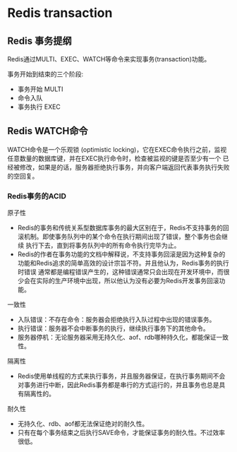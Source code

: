 # Redis transaction

## Redis 事务提纲

Redis通过MULTI、EXEC、WATCH等命令来实现事务\(transaction\)功能。

事务开始到结束的三个阶段:

* 事务开始 MULTI
* 命令入队 
* 事务执行 EXEC

## Redis WATCH命令

WATCH命令是一个乐观锁 \(optimistic locking\)，它在EXEC命令执行之前，监视任意数量的数据库键，并在EXEC执行命令时，检查被监视的键是否至少有一个 已经被修改，如果是的话，服务器拒绝执行事务，并向客户端返回代表事务执行失败的空回复。

### Redis事务的ACID

原子性

* Redis的事务和传统关系型数据库事务的最大区别在于，Redis不支持事务的回滚机制。即使事务队列中的某个命令在执行期间出现了错误，整个事务也会继续 执行下去，直到将事务队列中的所有命令执行完毕为止。
* Redis的作者在事务功能的文档中解释说，不支持事务回滚是因为这种复杂的功能和Redis追求的简单高效的设计宗旨不符。并且他认为，Redis事务的执行时错误 通常都是编程错误产生的，这种错误通常只会出现在开发环境中，而很少会在实际的生产环境中出现，所以他认为没有必要为Redis开发事务回滚功能。

一致性

* 入队错误：不存在命令：服务器会拒绝执行入队过程中出现的错误事务。
* 执行错误：服务器不会中断事务的执行，继续执行事务下的其他命令。
* 服务器停机：无论服务器采用无持久化、aof、rdb哪种持久化，都能保证一致性。

隔离性

* Redis使用单线程的方式来执行事务，并且服务器保证，在执行事务期间不会对事务进行中断，因此Redis事务都是串行的方式运行的，并且事务也总是具有隔离性的。

耐久性

* 无持久化、rdb、aof都无法保证绝对的耐久性。
* 只有在每个事务结束之后执行SAVE命令，才能保证事务的耐久性。不过效率很低。

